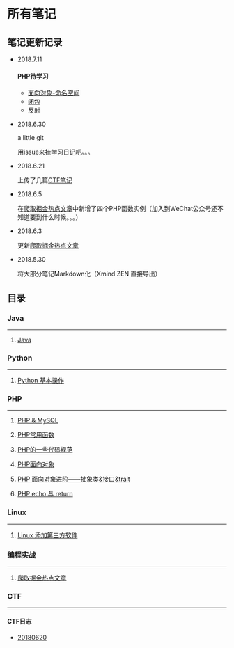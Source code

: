 # 所有笔记

## 笔记更新记录

- 2018.7.11

  #### PHP待学习

  - [面向对象-命名空间](./PHP/PHP面向对象/PHP面向对象(三)%20命名空间.md)
  - [闭包](./PHP/PHP闭包.md)
  - [反射](./PHP/PHP反射.md)

- 2018.6.30

  a little git

  用issue来挂学习日记吧。。。

- 2018.6.21

  上传了几篇[CTF笔记](./CTF)

- 2018.6.5

  在[爬取掘金热点文章](./PHP/爬取掘金热点文章.md)中新增了四个PHP函数实例（加入到WeChat公众号还不知道要到什么时候。。。）

- 2018.6.3

  更新[爬取掘金热点文章](./PHP/爬取掘金热点文章.md)

- 2018.5.30

  将大部分笔记Markdown化（Xmind ZEN 直接导出）

  

## 目录

### Java

---

1. [Java](java/java.md)

   

### Python

---

1. [Python 基本操作](Python/Python%20基本操作.md)



### PHP

---

1. [PHP & MySQL](PHP/PHP%20&%20MySQL.md)

2. [PHP常用函数](PHP/PHP常用函数.md)

3. [PHP的一些代码规范](PHP/PHP的一些代码规范.md)

4. [PHP面向对象](PHP/PHP面向对象.md)

5. [PHP 面向对象进阶——抽象类&接口&trait](PHP/PHP%20面向对象进阶——抽象类&接口&trait.md)

6. [PHP echo 与 return](PHP/PHP%20echo%20与%20return.md)

   

### Linux

---

1. [Linux 添加第三方软件](Linux/Linux%20添加第三方软件.md)

   

### 编程实战

---

1. [爬取掘金热点文章](./PHP/爬取掘金热点文章.md)



### CTF

---

#### CTF日志

- [20180620](./CTF/CTF_writeup/CTF日志/180620.md)